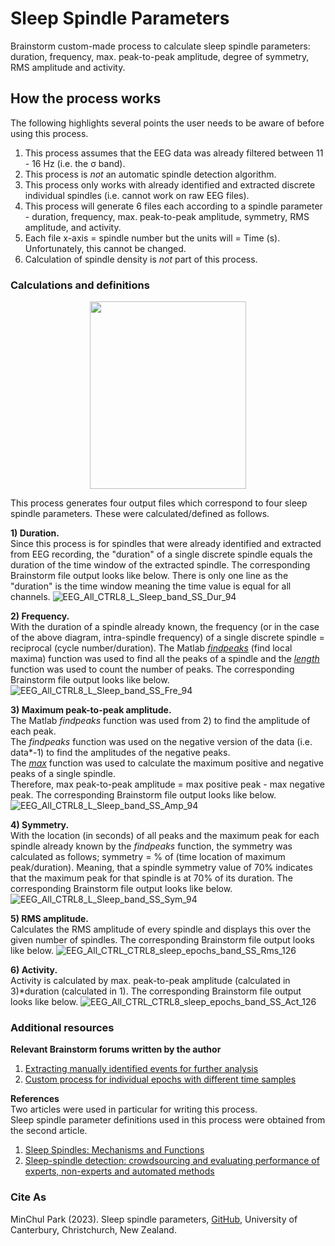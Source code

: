 # Sleep Spindle Parameters
Brainstorm custom-made process to calculate sleep spindle parameters: duration, frequency, max. peak-to-peak amplitude, degree of symmetry, RMS amplitude and activity. 

## How the process works
The following highlights several points the user needs to be aware of before using this process. 
1) This process assumes that the EEG data was already filtered between 11 - 16 Hz (i.e. the σ band).
2) This process is *not* an automatic spindle detection algorithm.
3) This process only works with already identified and extracted discrete individual spindles (i.e. cannot work on raw EEG files).
4) This process will generate 6 files each according to a spindle parameter - duration, frequency, max. peak-to-peak amplitude, symmetry, RMS amplitude, and activity. 
5) Each file x-axis = spindle number but the units will = Time (s). Unfortunately, this cannot be changed.
6) Calculation of spindle density is *not* part of this process. 

### Calculations and definitions
<p align="center">
  <img width="250" height="300" src="https://github.com/mcp0228/Brainstorm-Custom-Processes/assets/134780775/00408a54-a025-43e9-b459-eb63a070842e">
</p>

This process generates four output files which correspond to four sleep spindle parameters. These were calculated/defined as follows.

**1) Duration.**
<br>Since this process is for spindles that were already identified and extracted from EEG recording, the "duration" of a single discrete spindle equals the duration of the time window of the extracted spindle.
The corresponding Brainstorm file output looks like below. There is only one line as the "duration" is the time window meaning the time value is equal for all channels. 
![EEG_All_CTRL8_L_Sleep_band_SS_Dur_94](https://github.com/park-minchul/Brainstorm-Custom-Processes/assets/134780775/47e35b8a-ee3a-44df-84a7-c4355d132f10)

**2) Frequency.**
<br>With the duration of a spindle already known, the frequency (or in the case of the above diagram, intra-spindle frequency) of a single discrete spindle = reciprocal (cycle number/duration).
The Matlab [*findpeaks*](https://au.mathworks.com/help/signal/ref/findpeaks.html) (find local maxima) function was used to find all the peaks of a spindle and the [*length*](https://au.mathworks.com/help/Matlab/ref/length.html) function was used to count the number of peaks. The corresponding Brainstorm file output looks like below.
![EEG_All_CTRL8_L_Sleep_band_SS_Fre_94](https://github.com/park-minchul/Brainstorm-Custom-Processes/assets/134780775/39aedaae-30e3-4f1d-b63b-e55a1c935409)

**3) Maximum peak-to-peak amplitude.**
<br>The Matlab *findpeaks* function was used from 2) to find the amplitude of each peak.
<br>The *findpeaks* function was used on the negative version of the data (i.e. data*-1) to find the amplitudes of the negative peaks.
<br>The [*max*](https://au.mathworks.com/help/Matlab/ref/max.html) function was used to calculate the maximum positive and negative peaks of a single spindle. 
<br>Therefore, max peak-to-peak amplitude = max positive peak - max negative peak. The corresponding Brainstorm file output looks like below.
![EEG_All_CTRL8_L_Sleep_band_SS_Amp_94](https://github.com/park-minchul/Brainstorm-Custom-Processes/assets/134780775/df75a794-8f35-48b9-bd25-ea97c828a2d0)

**4) Symmetry.**
<br>With the location (in seconds) of all peaks and the maximum peak for each spindle already known by the *findpeaks* function, the symmetry was calculated as follows; symmetry = % of (time location of maximum peak/duration). 
Meaning, that a spindle symmetry value of 70% indicates that the maximum peak for that spindle is at 70% of its duration. The corresponding Brainstorm file output looks like below.
![EEG_All_CTRL8_L_Sleep_band_SS_Sym_94](https://github.com/park-minchul/Brainstorm-Custom-Processes/assets/134780775/0e0a8363-d811-4dde-943f-855052bf105c)

**5) RMS amplitude.**
<br>Calculates the RMS amplitude of every spindle and displays this over the given number of spindles. The corresponding Brainstorm file output looks like below.
![EEG_All_CTRL_CTRL8_sleep_epochs_band_SS_Rms_126](https://github.com/park-minchul/Brainstorm-Custom-Processes/assets/134780775/5da23536-5a23-4ecd-9b65-4026fa8be3de)

**6) Activity.**
<br>Activity is calculated by max. peak-to-peak amplitude (calculated in 3)*duration (calculated in 1). The corresponding Brainstorm file output looks like below.
![EEG_All_CTRL_CTRL8_sleep_epochs_band_SS_Act_126](https://github.com/park-minchul/Brainstorm-Custom-Processes/assets/134780775/7bccf788-1433-4104-8fa2-12a9d85fa8c0)

### Additional resources
**Relevant Brainstorm forums written by the author**
1) [Extracting manually identified events for further analysis](https://neuroimage.usc.edu/forums/t/extracting-manually-identified-events-for-further-analysis/41841)
2) [Custom process for individual epochs with different time samples](https://neuroimage.usc.edu/forums/t/custom-process-for-individual-epochs-with-different-time-samples/42260)

**References**
<br>Two articles were used in particular for writing this process.
<br>Sleep spindle parameter definitions used in this process were obtained from the second article. 
1) [Sleep Spindles: Mechanisms and Functions](https://pubmed.ncbi.nlm.nih.gov/31804897/)
2) [Sleep-spindle detection: crowdsourcing and evaluating performance of experts, non-experts and automated methods](https://pubmed.ncbi.nlm.nih.gov/24562424/)

### Cite As ###
MinChul Park (2023). Sleep spindle parameters, [GitHub](https://github.com/park-minchul/Brainstorm-Custom-Processes/tree/main/Sleep%20Spindle%20Parameters), University of Canterbury, Christchurch, New Zealand.
